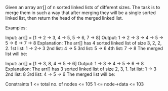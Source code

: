 Given an array arr[] of n sorted linked lists of different sizes. The task is to merge them in such a way that after merging they will be a single sorted linked list, then return the head of the merged linked list.

Examples:

Input: arr[] = [1 -> 2 -> 3, 4 -> 5, 5 -> 6, 7 -> 8]
Output: 1 -> 2 -> 3 -> 4 -> 5 -> 5 -> 6 -> 7 -> 8
Explanation:
The arr[] has 4 sorted linked list of size 3, 2, 2, 2.
1st list: 1 -> 2-> 3
2nd list: 4 -> 5
3rd list: 5 -> 6
4th list: 7 -> 8
The merged list will be:
 
Input: arr[] = [1 -> 3, 8, 4 -> 5 -> 6]
Output: 1 -> 3 -> 4 -> 5 -> 6 -> 8
Explanation:
The arr[] has 3 sorted linked list of size 2, 3, 1.
1st list: 1 -> 3
2nd list: 8
3rd list: 4 -> 5 -> 6
The merged list will be:

Constraints
1 <= total no. of nodes <= 105
1 <= node->data <= 103
